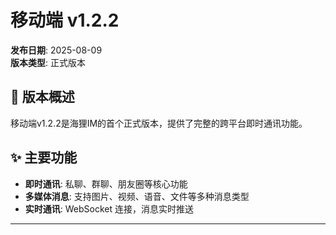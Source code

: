 # 移动端 v1.2.2

**发布日期**: 2025-08-09  
**版本类型**: 正式版本  

## 🎉 版本概述

移动端v1.2.2是海狸IM的首个正式版本，提供了完整的跨平台即时通讯功能。

## ✨ 主要功能

- **即时通讯**: 私聊、群聊、朋友圈等核心功能
- **多媒体消息**: 支持图片、视频、语音、文件等多种消息类型
- **实时通讯**: WebSocket 连接，消息实时推送

---